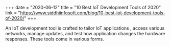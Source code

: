 +++
date = "2020-06-12"
title = "10 Best IoT Development Tools of 2020"
link = "https://www.siddhiinfosoft.com/blog/10-best-iot-development-tools-of-2020/"
+++

An IoT development tool is crafted to tailor IoT applications , access various networks, manage updates, and test how application changes the hardware responses. These tools come in various forms.